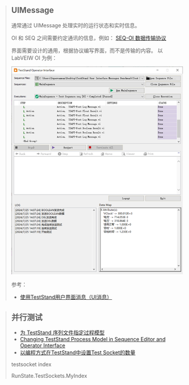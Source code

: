 > ## UIMessage
>
> 通常通过 UIMessage 处理实时的运行状态和实时信息。
>
> OI 和 SEQ 之间需要约定通讯的信息，例如：
> [SEQ-OI 数据传输协议](SEQ-OI%20数据传输协议.docx)
>
> 界面需要设计的通用，根据协议编写界面，而不是传输的内容。 以 LabVEIW OI 为例：
>
> ![image](截图.png)
>
> 参考：
> - [使用TestStand用户界面消息（UI消息）](https://knowledge.ni.com/KnowledgeArticleDetails?id=kA03q000000x3tWCAQ&l=en-US)


> ## 并行测试
>
> - [为 TestStand 序列文件指定过程模型](https://knowledge.ni.com/KnowledgeArticleDetails?id=kA00Z000000P7NrSAK&l=zh-CN)
> - [Changing TestStand Process Model in Sequence Editor and Operator Interface](https://knowledge.ni.com/KnowledgeArticleDetails?id=kA03q000000YICwCAO&l=zh-CN)
> - [以编程方式在TestStand中设置Test Socket的数量](https://knowledge.ni.com/KnowledgeArticleDetails?id=kA00Z000000P7p7SAC&l=zh-CN)
>
> testsocket index
>
> RunState.TestSockets.MyIndex
>
